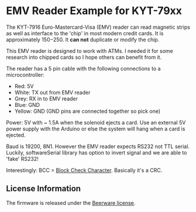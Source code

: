 EMV Reader Example for KYT-79xx
=======

The KYT-7916 Euro-Mastercard-Visa (EMV) reader can read magnetic strips as well as interface to the 'chip' in most modern credit cards. It is approximately $150-$250. It **can not** duplicate or modify the chip. 

This EMV reader is designed to work with ATMs. I needed it for some research into chipped cards so I hope others can benefit from it.

The reader has a 5 pin cable with the following connections to a microcontroller:  

* Red: 5V
* White: TX out from EMV reader
* Grey: RX in to EMV reader
* Blue: GND
* Yellow: GND (GND pins are connected together so pick one)

Power: 5V with ~ 1.5A when the solenoid ejects a card. Use an external 5V power supply with the Arduino or else the system will hang when a card is ejected.
  
Baud is 19200, 8N1. However the EMV reader expects RS232 not TTL serial. Luckily, softwareSerial library has option to invert signal and we are able to 'fake' RS232!


Interestingly: BCC = [Block Check Character](https://en.wikipedia.org/wiki/Block_check_character). Basically it's a CRC.

License Information
-------------------

The firmware is released under the [Beerware license](http://en.wikipedia.org/wiki/Beerware).
